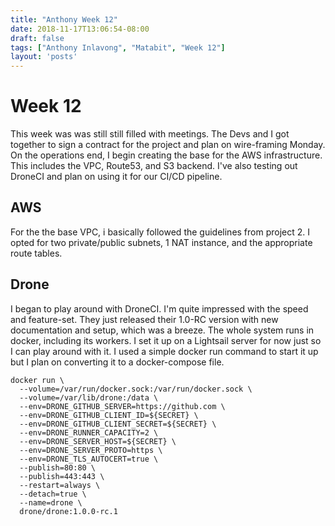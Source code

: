 ```yaml
---
title: "Anthony Week 12"
date: 2018-11-17T13:06:54-08:00
draft: false
tags: ["Anthony Inlavong", "Matabit", "Week 12"]
layout: 'posts'
---
```


# Week 12 
This week was was still still filled with meetings. The Devs and I got together to sign a contract for the project and plan on wire-framing Monday. On the operations end, I begin creating the base for the AWS infrastructure. This includes the VPC, Route53, and S3 backend. I've also testing out DroneCI and plan on using it for our CI/CD pipeline.

## AWS
For the the base VPC, i basically followed the guidelines from project 2. I opted for two private/public subnets, 1 NAT instance, and the appropriate route tables. 

## Drone
I began to play around with DroneCI. I'm quite impressed with the speed and feature-set. They just released their 1.0-RC version with new documentation and setup, which was a breeze. The whole system runs in docker, including its workers. I set it up on a Lightsail server for now just so I can play around with it. I used a simple docker run command to start it up but I plan on converting it to a docker-compose file. 

```docker
docker run \
  --volume=/var/run/docker.sock:/var/run/docker.sock \
  --volume=/var/lib/drone:/data \
  --env=DRONE_GITHUB_SERVER=https://github.com \
  --env=DRONE_GITHUB_CLIENT_ID=${SECRET} \
  --env=DRONE_GITHUB_CLIENT_SECRET=${SECRET} \
  --env=DRONE_RUNNER_CAPACITY=2 \
  --env=DRONE_SERVER_HOST=${SECRET} \
  --env=DRONE_SERVER_PROTO=https \
  --env=DRONE_TLS_AUTOCERT=true \
  --publish=80:80 \
  --publish=443:443 \
  --restart=always \
  --detach=true \
  --name=drone \
  drone/drone:1.0.0-rc.1
```
